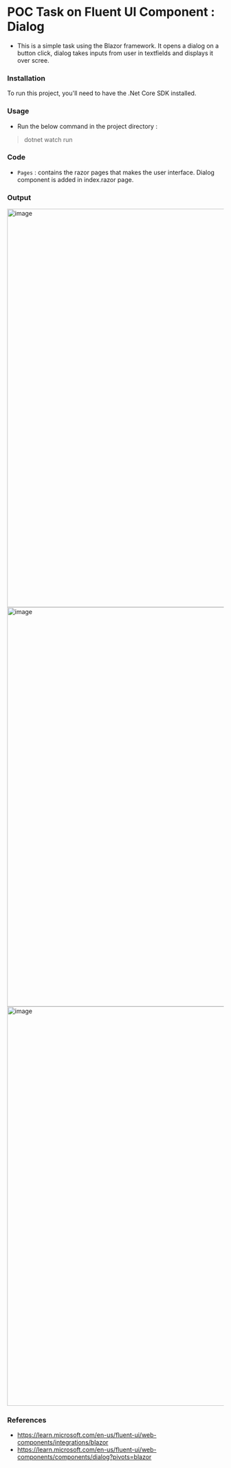 # POC Task on Fluent UI Component : Dialog

- This is a simple task using the Blazor framework. It opens a dialog on a button click, dialog takes inputs from user in textfields and displays it over scree.

### Installation
To run this project, you'll need to have the .Net Core SDK installed.

### Usage
- Run the below command in the project directory :
> dotnet watch run

### Code
- `Pages` : contains the razor pages that makes the user interface. Dialog component is added in index.razor page.

### Output
<img width="925" alt="image" src="https://user-images.githubusercontent.com/108786379/220649854-4fdf978f-04f5-4e3a-aa56-96fe18c423b3.png">
<img width="927" alt="image" src="https://user-images.githubusercontent.com/108786379/220648717-3d3a94cd-9a39-468e-816b-dfffc303e16e.png">
<img width="927" alt="image" src="https://user-images.githubusercontent.com/108786379/220649052-4b1041fb-d044-43a9-9f73-b12c6610fa2c.png">

### References
- https://learn.microsoft.com/en-us/fluent-ui/web-components/integrations/blazor
- https://learn.microsoft.com/en-us/fluent-ui/web-components/components/dialog?pivots=blazor

